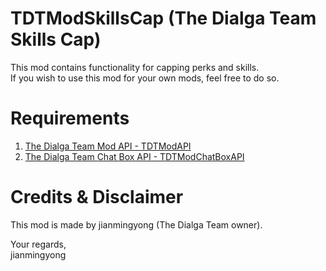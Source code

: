 # TDTModSkillsCap (The Dialga Team Skills Cap)
This mod contains functionality for capping perks and skills. <br />
If you wish to use this mod for your own mods, feel free to do so.

# Requirements
1. [The Dialga Team Mod API - TDTModAPI](http://steamcommunity.com/sharedfiles/filedetails/?id=1262341088)
2. [The Dialga Team Chat Box API - TDTModChatBoxAPI](https://steamcommunity.com/sharedfiles/filedetails/?id=1265709605)

# Credits & Disclaimer
This mod is made by jianmingyong (The Dialga Team owner).

Your regards, <br />
jianmingyong